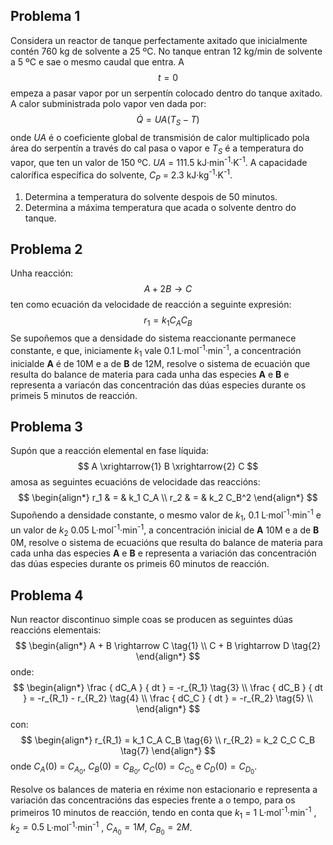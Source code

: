  
## Problema 1

Considera un reactor de tanque perfectamente axitado que inicialmente contén 760 kg de solvente a 25 ºC. No tanque entran 12 kg/min de solvente a 5 ºC e sae o mesmo caudal que entra. A $$t=0$$ empeza a pasar vapor por un serpentín colocado dentro do tanque axitado. A calor subministrada polo vapor ven dada por:
$$
\dot{Q} = UA \left ( T_S - T \right )
$$
onde $UA$ é o coeficiente global de transmisión de calor multiplicado pola área do serpentín a través do cal pasa o vapor e $T_S$ é a temperatura do vapor, que ten un valor de 150 ºC. $UA$ = 111.5 kJ·min<sup>-1</sup>·K<sup>-1</sup>. A capacidade calorífica específica do solvente, $C_P$ = 2.3 kJ·kg<sup>-1</sup>·K<sup>-1</sup>.

1. Determina a temperatura do solvente despois de 50 minutos.
2. Determina a máxima temperatura que acada o solvente dentro do tanque.

## Problema 2

Unha reacción:
$$
A + 2B \rightarrow C
$$
ten como ecuación da velocidade de reacción a seguinte expresión:
$$
r_1=k_1C_AC_B
$$
Se supoñemos que a densidade do sistema reaccionante permanece constante, e que, iniciamente $k_1$ vale 0.1 L·mol<sup>-1</sup>·min<sup>-1</sup>, a concentración inicialde **A** é de 10M e a de **B** de 12M,  resolve o sistema de ecuación que resulta do balance de materia para cada unha das especies **A** e **B** e representa a variacón das concentración das dúas especies durante os primeis 5 minutos de reacción.

## Problema 3

Supón que a reacción elemental en fase líquida:
$$
A \xrightarrow{1} B \xrightarrow{2} C
$$
amosa as seguintes ecuacións de velocidade das reaccións:
$$
\begin{align*}
r_1 & = & k_1 C_A \\
r_2 & = & k_2 C_B^2
\end{align*}
$$
Supoñendo a densidade constante, o mesmo valor de $k_1$, 0.1 L·mol<sup>-1</sup>·min<sup>-1</sup> e un valor de $k_2$ 0.05 L·mol<sup>-1</sup>·min<sup>-1</sup>, a concentración inicial de **A** 10M e a de **B** 0M, resolve o sistema de ecuacións que resulta do balance de materia para cada unha das especies **A** e **B** e representa a variación das concentración das dúas especies durante os primeis 60 minutos de reacción.

## Problema 4

Nun reactor discontinuo simple coas se producen as seguintes dúas reaccións elementais:
$$
\begin{align*}
A + B \rightarrow C \tag{1} \\ 
C + B \rightarrow D \tag{2}
\end{align*}
$$
onde:
$$
\begin{align*}
\frac { dC_A } { dt } = -r_{R_1} \tag{3} \\
\frac { dC_B } { dt } = -r_{R_1} - r_{R_2} \tag{4} \\
\frac { dC_C } { dt } = -r_{R_2} \tag{5} \\
\end{align*}
$$
con:
$$
\begin{align*}
r_{R_1} = k_1 C_A C_B \tag{6} \\
r_{R_2} = k_2 C_C C_B \tag{7}
\end{align*}
$$
onde $C_A(0)$ = $C_{A_0}$, $C_B(0) = C_{B_0}$, $C_C(0) = C_{C_0}$ e $C_D(0) = C_{D_0}$.

Resolve os balances de materia en réxime non estacionario e representa a variación das concentracións das especies frente a o tempo, para os primeiros 10 minutos de reacción, tendo en conta que $k_1$ = 1 L·mol<sup>-1</sup>·min<sup>-1</sup> , $k_2 = 0.5$ L·mol<sup>-1</sup>·min<sup>-1</sup> , $C_{A_0} = 1M$, $C_{B_0} = 2M$.



